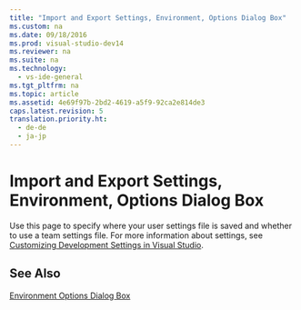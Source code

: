 ```yaml
---
title: "Import and Export Settings, Environment, Options Dialog Box"
ms.custom: na
ms.date: 09/18/2016
ms.prod: visual-studio-dev14
ms.reviewer: na
ms.suite: na
ms.technology: 
  - vs-ide-general
ms.tgt_pltfrm: na
ms.topic: article
ms.assetid: 4e69f97b-2bd2-4619-a5f9-92ca2e814de3
caps.latest.revision: 5
translation.priority.ht: 
  - de-de
  - ja-jp
---
```

# Import and Export Settings, Environment, Options Dialog Box
Use this page to specify where your user settings file is saved and whether to use a team settings file. For more information about settings, see [Customizing Development Settings in Visual Studio](assetId:///22c4debb-4e31-47a8-8f19-16f328d7dcd3).  
  
## See Also  
 [Environment Options Dialog Box](../vs140/Environment-Options-Dialog-Box.md)